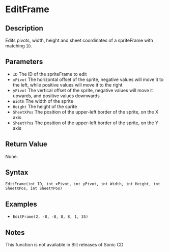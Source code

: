 # EditFrame

## Description
Edits pivots, width, height and sheet coordinates of a spriteFrame with matching `ID`.

## Parameters

- `ID`
The ID of the spriteFrame to edit
- `xPivot`
The horizontal offset of the sprite, negative values will move it to the left, while positive values will move it to the right
- `yPivot`
The vertical offset of the sprite, negative values will move it upwards, and positive values downwards
- `Width`
The width of the sprite
- `Height`
The height of the sprite
- `SheetXPos`
The position of the upper-left border of the sprite, on the X axis
- `SheetYPos`
The position of the upper-left border of the sprite, on the Y axis

## Return Value
None.

## Syntax
```EditFrame(int ID, int xPivot, int yPivot, int Width, int Height, int SheetXPos, int SheetYPos)```

## Examples
- ```EditFrame(2, -8, -8, 8, 8, 1, 35)```

## Notes
This function is not available in Blit releases of Sonic CD